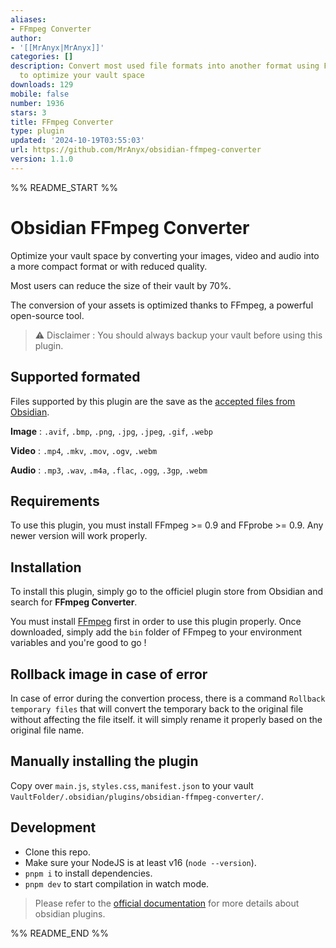 ```yaml
---
aliases:
- FFmpeg Converter
author:
- '[[MrAnyx|MrAnyx]]'
categories: []
description: Convert most used file formats into another format using FFmpeg and FFprobe
  to optimize your vault space
downloads: 129
mobile: false
number: 1936
stars: 3
title: FFmpeg Converter
type: plugin
updated: '2024-10-19T03:55:03'
url: https://github.com/MrAnyx/obsidian-ffmpeg-converter
version: 1.1.0
---
```


%% README_START %%

# Obsidian FFmpeg Converter

Optimize your vault space by converting your images, video and audio into a more compact format or with reduced quality.

Most users can reduce the size of their vault by 70%.

The conversion of your assets is optimized thanks to FFmpeg, a powerful open-source tool.

> ⚠️ Disclaimer : You should always backup your vault before using this plugin.

## Supported formated

Files supported by this plugin are the save as the [accepted files from Obsidian](https://help.obsidian.md/Files+and+folders/Accepted+file+formats).

**Image** : `.avif`, `.bmp`, `.png`, `.jpg`, `.jpeg`, `.gif`, `.webp`

**Video** : `.mp4`, `.mkv`, `.mov`, `.ogv`, `.webm`

**Audio** : `.mp3`, `.wav`, `.m4a`, `.flac`, `.ogg`, `.3gp`, `.webm`

## Requirements

To use this plugin, you must install FFmpeg >= 0.9 and FFprobe >= 0.9. Any newer version will work properly.

## Installation

To install this plugin, simply go to the officiel plugin store from Obsidian and search for **FFmpeg Converter**.

You must install [FFmpeg](https://ffmpeg.org/download.html) first in order to use this plugin properly. Once downloaded, simply add the `bin` folder of FFmpeg to your environment variables and you're good to go !

## Rollback image in case of error

In case of error during the convertion process, there is a command `Rollback temporary files` that will convert the temporary back to the original file without affecting the file itself. it will simply rename it properly based on the original file name.

## Manually installing the plugin

Copy over `main.js`, `styles.css`, `manifest.json` to your vault `VaultFolder/.obsidian/plugins/obsidian-ffmpeg-converter/`.

## Development

-   Clone this repo.
-   Make sure your NodeJS is at least v16 (`node --version`).
-   `pnpm i` to install dependencies.
-   `pnpm dev` to start compilation in watch mode.

> Please refer to the [official documentation](https://docs.obsidian.md/Home) for more details about obsidian plugins.


%% README_END %%
